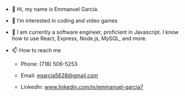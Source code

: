 - 👋 Hi, my name is Emmanuel Garcia.

- 👀 I’m interested in coding and video games

- 🌱 I am currently a software engineer, proficient in Javascript.  I know how to use React, Express, Node.js, MySQL, and more.
<!---
- 💞️ I’m looking to collaborate on ...
--->
- 📫 How to reach me

  - Phone: (718) 506-5253
  
  - Email: egarcia5628@gmail.com
  
  - LinkedIn: www.linkedin.com/in/emmanuel-garcia7

<!---
EmmanuelGarcia7/EmmanuelGarcia7 is a ✨ special ✨ repository because its `README.md` (this file) appears on your GitHub profile.
You can click the Preview link to take a look at your changes.
--->
